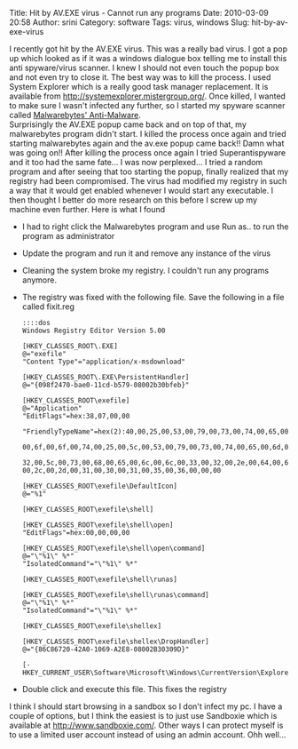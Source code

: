 Title: Hit by AV.EXE virus - Cannot run any programs
Date: 2010-03-09 20:58
Author: srini
Category: software
Tags: virus, windows
Slug: hit-by-av-exe-virus

I recently got hit by the AV.EXE virus. This was a really bad virus. I
got a pop up which looked as if it was a windows dialogue box telling me
to install this anti spyware/virus scanner. I knew I should not even
touch the popup box and not even try to close it. The best way was to
kill the process. I used System Explorer which is a really good task
manager replacement. It is available from
<http://systemexplorer.mistergroup.org/>. Once killed, I wanted to make
sure I wasn't infected any further, so I started my spyware scanner
called [Malwarebytes' Anti-Malware](http://www.malwarebytes.org/).  
Surprisingly the AV.EXE popup came back and on top of that, my
malwarebytes program didn't start. I killed the process once again and
tried starting malwarebytes again and the av.exe popup came back!! Damn
what was going on!! After killing the process once again I tried
Superantispyware and it too had the same fate... I was now perplexed...
I tried a random program and after seeing that too starting the popup,
finally realized that my registry had been compromised. The virus had
modified my registry in such a way that it would get enabled whenever I
would start any executable. I then thought I better do more research on
this before I screw up my machine even further. Here is what I found

-   I had to right click the Malwarebytes program and use Run as.. to
    run the program as administrator
-   Update the program and run it and remove any instance of the virus
-   Cleaning the system broke my registry. I couldn't run any programs
    anymore.
-   The registry was fixed with the following file. Save the following
    in a file called fixit.reg  

        ::::dos  
        Windows Registry Editor Version 5.00
    
        [HKEY_CLASSES_ROOT\.EXE]  
        @="exefile"  
        "Content Type"="application/x-msdownload"
    
        [HKEY_CLASSES_ROOT\.EXE\PersistentHandler]  
        @="{098f2470-bae0-11cd-b579-08002b30bfeb}"
    
        [HKEY_CLASSES_ROOT\exefile]  
        @="Application"  
        "EditFlags"=hex:38,07,00,00  
    
        "FriendlyTypeName"=hex(2):40,00,25,00,53,00,79,00,73,00,74,00,65,00,6d,00,52,\  
    
        00,6f,00,6f,00,74,00,25,00,5c,00,53,00,79,00,73,00,74,00,65,00,6d,00,33,00,\  
    
        32,00,5c,00,73,00,68,00,65,00,6c,00,6c,00,33,00,32,00,2e,00,64,00,6c,00,6c,\  
        00,2c,00,2d,00,31,00,30,00,31,00,35,00,36,00,00,00
    
        [HKEY_CLASSES_ROOT\exefile\DefaultIcon]  
        @="%1"
    
        [HKEY_CLASSES_ROOT\exefile\shell]
    
        [HKEY_CLASSES_ROOT\exefile\shell\open]  
        "EditFlags"=hex:00,00,00,00
    
        [HKEY_CLASSES_ROOT\exefile\shell\open\command]  
        @="\"%1\" %*"  
        "IsolatedCommand"="\"%1\" %*"
    
        [HKEY_CLASSES_ROOT\exefile\shell\runas]
    
        [HKEY_CLASSES_ROOT\exefile\shell\runas\command]  
        @="\"%1\" %*"  
        "IsolatedCommand"="\"%1\" %*"
    
        [HKEY_CLASSES_ROOT\exefile\shellex]
    
        [HKEY_CLASSES_ROOT\exefile\shellex\DropHandler]  
        @="{86C86720-42A0-1069-A2E8-08002B30309D}"
    
        [-HKEY_CURRENT_USER\Software\Microsoft\Windows\CurrentVersion\Explorer\FileExts\.exe\UserChoice]  
        


-   Double click and execute this file. This fixes the registry

I think I should start browsing in a sandbox so I don't infect my pc. I
have a couple of options, but I think the easiest is to just use
Sandboxie which is available at <http://www.sandboxie.com/>. Other ways
I can protect myself is to use a limited user account instead of using
an admin account. Ohh well...
